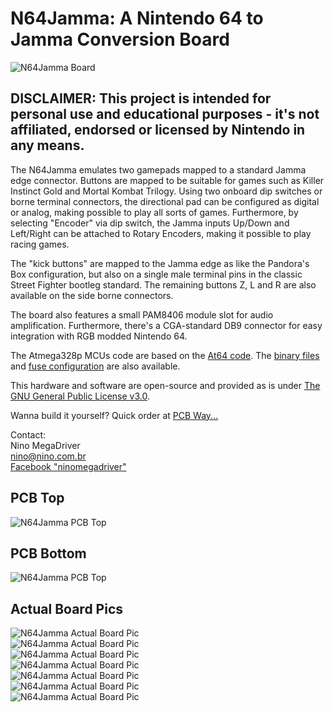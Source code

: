 # N64Jamma: A Nintendo 64 to Jamma Conversion Board 
![N64Jamma Board](https://raw.githubusercontent.com/ninomegadriver/N64Jamma/main/Images/000.jpg)  
##  
## DISCLAIMER: This project is intended for personal use and educational purposes - it's not affiliated, endorsed or licensed by Nintendo in any means.  
  
The N64Jamma emulates two gamepads mapped to a standard Jamma edge connector. Buttons are mapped to be suitable for games such as Killer Instinct Gold and Mortal Kombat Trilogy. Using two onboard dip switches or borne terminal connectors, the directional pad can be configured as digital or analog, making possible to play all sorts of games. Furthermore, by selecting "Encoder" via dip switch, the Jamma inputs Up/Down and Left/Right can be attached to Rotary Encoders, making it possible to play racing games.  
  
The "kick buttons" are mapped to the Jamma edge as like the Pandora's Box configuration, but also on a single male terminal pins in the classic Street Fighter bootleg standard. The remaining buttons Z, L and R are also available on the side borne connectors.  
 
The board also features a small PAM8406 module slot for audio amplification. Furthermore, there's a CGA-standard DB9 connector for easy integration with RGB modded Nintendo 64.  
  
The Atmega328p MCUs code are based on the [At64 code](https://github.com/ninomegadriver/At64). The [binary files](https://github.com/ninomegadriver/N64Jamma/blob/main/N64Jamma-Atmega328p.bin) and [fuse configuration](https://raw.githubusercontent.com/ninomegadriver/N64Jamma/main/N64Jamma-Atmega328p-FUSE.png) are also available.
  
This hardware and software are open-source and provided as is under [The GNU General Public License v3.0](https://www.gnu.org/licenses/gpl-3.0.en.html).  
 
Wanna build it yourself? Quick order at [PCB Way...](https://www.pcbway.com/project/shareproject/N64_to_Jamma_4c273af3.html)  

Contact:  
Nino MegaDriver  
[nino@nino.com.br](mailto:nino@nino.com.br)  
[Facebook "ninomegadriver"](https://facebook.com/ninomegadriver)
  
## PCB Top
![N64Jamma PCB Top](https://raw.githubusercontent.com/ninomegadriver/N64Jamma/main/Images/PCB-Top.jpg)  
  
## PCB Bottom
![N64Jamma PCB Top](https://raw.githubusercontent.com/ninomegadriver/N64Jamma/main/Images/PCB-Bottom.jpg)  
  
## Actual Board Pics
![N64Jamma Actual Board Pic](https://raw.githubusercontent.com/ninomegadriver/N64Jamma/main/Images/001.jpg)  
![N64Jamma Actual Board Pic](https://raw.githubusercontent.com/ninomegadriver/N64Jamma/main/Images/002.jpg)  
![N64Jamma Actual Board Pic](https://raw.githubusercontent.com/ninomegadriver/N64Jamma/main/Images/003.jpg)  
![N64Jamma Actual Board Pic](https://raw.githubusercontent.com/ninomegadriver/N64Jamma/main/Images/004.jpg)  
![N64Jamma Actual Board Pic](https://raw.githubusercontent.com/ninomegadriver/N64Jamma/main/Images/005.jpg)  
![N64Jamma Actual Board Pic](https://raw.githubusercontent.com/ninomegadriver/N64Jamma/main/Images/006.jpg)  
![N64Jamma Actual Board Pic](https://raw.githubusercontent.com/ninomegadriver/N64Jamma/main/Images/007.jpg)  
